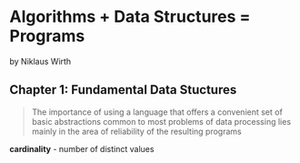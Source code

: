 # Algorithms + Data Structures = Programs

by Niklaus Wirth

## Chapter 1: Fundamental Data Stuctures

> The importance of using a language that offers a convenient set of basic abstractions common to most problems of data processing lies mainly in the area of reliability of the resulting programs

**cardinality** - number of distinct values
